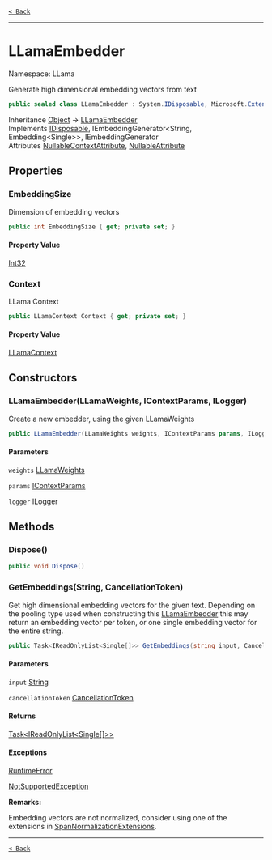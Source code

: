 [`< Back`](./)

---

# LLamaEmbedder

Namespace: LLama

Generate high dimensional embedding vectors from text

```csharp
public sealed class LLamaEmbedder : System.IDisposable, Microsoft.Extensions.AI.IEmbeddingGenerator`2[[System.String, System.Private.CoreLib, Version=8.0.0.0, Culture=neutral, PublicKeyToken=7cec85d7bea7798e],[Microsoft.Extensions.AI.Embedding`1[[System.Single, System.Private.CoreLib, Version=8.0.0.0, Culture=neutral, PublicKeyToken=7cec85d7bea7798e]], Microsoft.Extensions.AI.Abstractions, Version=9.5.0.0, Culture=neutral, PublicKeyToken=31bf3856ad364e35]], Microsoft.Extensions.AI.IEmbeddingGenerator
```

Inheritance [Object](https://docs.microsoft.com/en-us/dotnet/api/system.object) → [LLamaEmbedder](./llama.llamaembedder.md)<br>
Implements [IDisposable](https://docs.microsoft.com/en-us/dotnet/api/system.idisposable), IEmbeddingGenerator&lt;String, Embedding&lt;Single&gt;&gt;, IEmbeddingGenerator<br>
Attributes [NullableContextAttribute](https://docs.microsoft.com/en-us/dotnet/api/system.runtime.compilerservices.nullablecontextattribute), [NullableAttribute](https://docs.microsoft.com/en-us/dotnet/api/system.runtime.compilerservices.nullableattribute)

## Properties

### **EmbeddingSize**

Dimension of embedding vectors

```csharp
public int EmbeddingSize { get; private set; }
```

#### Property Value

[Int32](https://docs.microsoft.com/en-us/dotnet/api/system.int32)<br>

### **Context**

LLama Context

```csharp
public LLamaContext Context { get; private set; }
```

#### Property Value

[LLamaContext](./llama.llamacontext.md)<br>

## Constructors

### **LLamaEmbedder(LLamaWeights, IContextParams, ILogger)**

Create a new embedder, using the given LLamaWeights

```csharp
public LLamaEmbedder(LLamaWeights weights, IContextParams params, ILogger logger)
```

#### Parameters

`weights` [LLamaWeights](./llama.llamaweights.md)<br>

`params` [IContextParams](./llama.abstractions.icontextparams.md)<br>

`logger` ILogger<br>

## Methods

### **Dispose()**

```csharp
public void Dispose()
```

### **GetEmbeddings(String, CancellationToken)**

Get high dimensional embedding vectors for the given text. Depending on the pooling type used when constructing
 this [LLamaEmbedder](./llama.llamaembedder.md) this may return an embedding vector per token, or one single embedding vector for the entire string.

```csharp
public Task<IReadOnlyList<Single[]>> GetEmbeddings(string input, CancellationToken cancellationToken)
```

#### Parameters

`input` [String](https://docs.microsoft.com/en-us/dotnet/api/system.string)<br>

`cancellationToken` [CancellationToken](https://docs.microsoft.com/en-us/dotnet/api/system.threading.cancellationtoken)<br>

#### Returns

[Task&lt;IReadOnlyList&lt;Single[]&gt;&gt;](https://docs.microsoft.com/en-us/dotnet/api/system.threading.tasks.task-1)<br>

#### Exceptions

[RuntimeError](./llama.exceptions.runtimeerror.md)<br>

[NotSupportedException](https://docs.microsoft.com/en-us/dotnet/api/system.notsupportedexception)<br>

**Remarks:**

Embedding vectors are not normalized, consider using one of the extensions in [SpanNormalizationExtensions](./llama.extensions.spannormalizationextensions.md).

---

[`< Back`](./)
